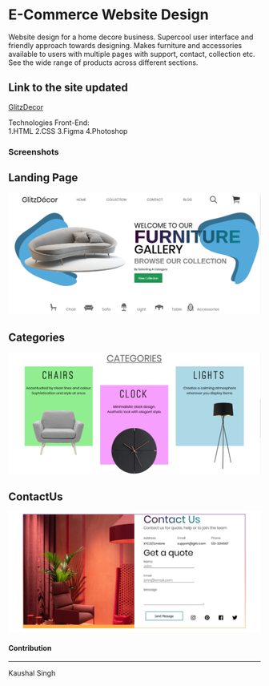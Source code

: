 # E-Commerce Website Design

Website design for a home decore business. Supercool user interface and friendly approach towards designing. 
Makes furniture and accessories available to users with multiple pages with support, contact, collection etc. 
See the wide range of products across different sections. 

## Link to the site updated

[GlitzDecor](https://kaushalfeb.github.io/GlitzDecor/)

Technologies Front-End:<br>
	1.HTML
	2.CSS
	3.Figma
	4.Photoshop

### Screenshots

Landing Page
--------------

![alt-text](https://github.com/kaushalfeb/GlitzDecor/blob/master/pics/hero.PNG "Hero of the website")

Categories
--------------

![alt-text](https://github.com/kaushalfeb/GlitzDecor/blob/master/pics/Categories.PNG "Categories")

ContactUs
--------------

![alt-text](https://github.com/kaushalfeb/GlitzDecor/blob/master/pics/ContactUs.PNG "ContactUs")


#### Contribution
------------------
Kaushal Singh